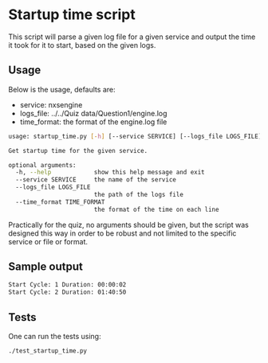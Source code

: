 # Startup time script
This script will parse a given log file for a given service and output the time it took for it to start, based on the given logs.

## Usage
Below is the usage, defaults are:

- service: nxsengine
- logs_file: ../../Quiz data/Question1/engine.log
- time_format: the format of the engine.log file

``` sh
usage: startup_time.py [-h] [--service SERVICE] [--logs_file LOGS_FILE] [--time_format TIME_FORMAT]

Get startup time for the given service.

optional arguments:
  -h, --help            show this help message and exit
  --service SERVICE     the name of the service
  --logs_file LOGS_FILE
                        the path of the logs file
  --time_format TIME_FORMAT
                        the format of the time on each line
```

Practically for the quiz, no arguments should be given, but the script was designed this way in order to be robust and not limited to the specific service or file or format.

## Sample output

``` sh
Start Cycle: 1 Duration: 00:00:02
Start Cycle: 2 Duration: 01:40:50
```


## Tests
One can run the tests using:

``` sh
./test_startup_time.py
```
